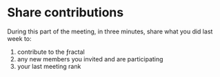 # Share contributions
During this part of the meeting, in three minutes, share what you did last week to:
1) contribute to the ƒractal
2) any new members you invited and are participating
3) your last meeting rank
